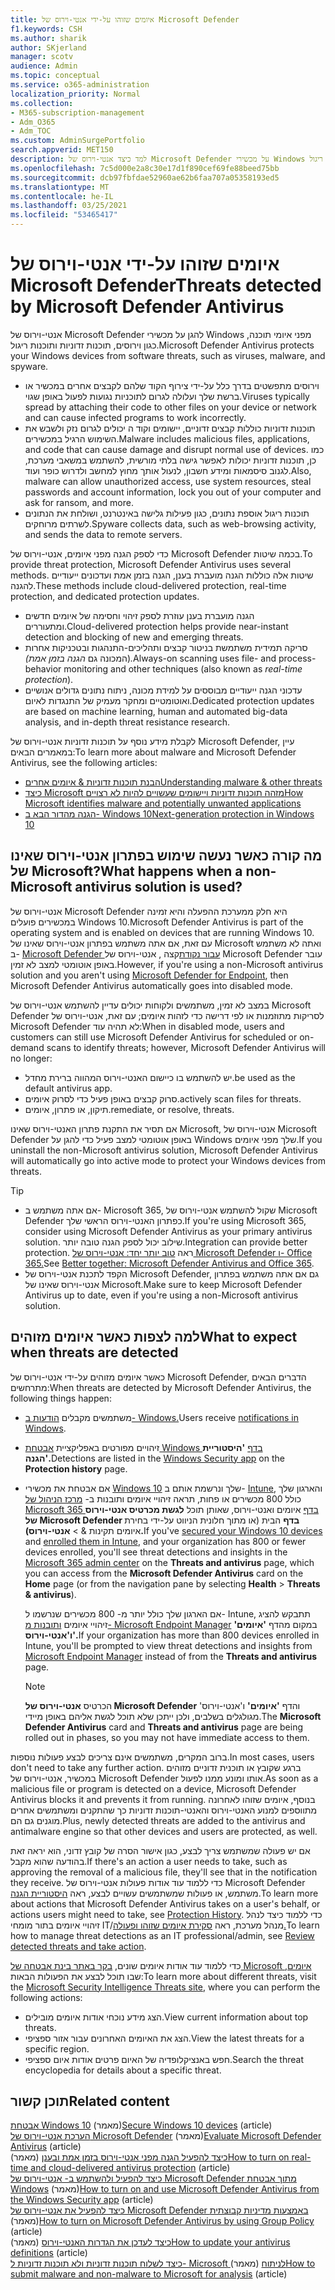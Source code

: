 ```yaml
---
title: איומים שזוהו על-ידי אנטי-וירוס של Microsoft Defender
f1.keywords: CSH
ms.author: sharik
author: SKjerland
manager: scotv
audience: Admin
ms.topic: conceptual
ms.service: o365-administration
localization_priority: Normal
ms.collection:
- M365-subscription-management
- Adm_O365
- Adm_TOC
ms.custom: AdminSurgePortfolio
search.appverid: MET150
description: למד כיצד אנטי-וירוס של Microsoft Defender על מכשירי Windows שלך מפני איומי תוכנה, כגון וירוסים, תוכנות זדוניות ותוכנות ריגול.
ms.openlocfilehash: 7c5d000e2a8c30e17d1f890cef69fe88beed75bb
ms.sourcegitcommit: dcb97fbfdae52960ae62b6faa707a05358193ed5
ms.translationtype: MT
ms.contentlocale: he-IL
ms.lasthandoff: 03/25/2021
ms.locfileid: "53465417"
---
```

# <a name="threats-detected-by-microsoft-defender-antivirus"></a><span data-ttu-id="0340c-103">איומים שזוהו על-ידי אנטי-וירוס של Microsoft Defender</span><span class="sxs-lookup"><span data-stu-id="0340c-103">Threats detected by Microsoft Defender Antivirus</span></span>

<span data-ttu-id="0340c-104">אנטי-וירוס של Microsoft Defender להגן על מכשירי Windows מפני איומי תוכנה, כגון וירוסים, תוכנות זדוניות ותוכנות ריגול.</span><span class="sxs-lookup"><span data-stu-id="0340c-104">Microsoft Defender Antivirus protects your Windows devices from software threats, such as viruses, malware, and spyware.</span></span>

- <span data-ttu-id="0340c-105">וירוסים מתפשטים בדרך כלל על-ידי צירוף הקוד שלהם לקבצים אחרים במכשיר או ברשת שלך ועלולה לגרום לתוכניות נגועות לפעול באופן שגוי.</span><span class="sxs-lookup"><span data-stu-id="0340c-105">Viruses typically spread by attaching their code to other files on your device or network and can cause infected programs to work incorrectly.</span></span>
- <span data-ttu-id="0340c-106">תוכנות זדוניות כוללות קבצים זדוניים, יישומים וקוד ה יכולים לגרום נזק ולשבש את השימוש הרגיל במכשירים.</span><span class="sxs-lookup"><span data-stu-id="0340c-106">Malware includes malicious files, applications, and code that can cause damage and disrupt normal use of devices.</span></span> <span data-ttu-id="0340c-107">כמו כן, תוכנות זדוניות יכולות לאפשר גישה בלתי מורשית, להשתמש במשאבי מערכת, לגנוב סיסמאות ומידע חשבון, לנעול אותך מחוץ למחשב ולדרוש כופר ועוד.</span><span class="sxs-lookup"><span data-stu-id="0340c-107">Also, malware can allow unauthorized access, use system resources, steal passwords and account information, lock you out of your computer and ask for ransom, and more.</span></span>
- <span data-ttu-id="0340c-108">תוכנות ריגול אוספת נתונים, כגון פעילות גלישה באינטרנט, ושולחת את הנתונים לשרתים מרוחקים.</span><span class="sxs-lookup"><span data-stu-id="0340c-108">Spyware collects data, such as web-browsing activity, and sends the data to remote servers.</span></span>
 
<span data-ttu-id="0340c-109">כדי לספק הגנה מפני איומים, אנטי-וירוס של Microsoft Defender בכמה שיטות.</span><span class="sxs-lookup"><span data-stu-id="0340c-109">To provide threat protection, Microsoft Defender Antivirus uses several methods.</span></span> <span data-ttu-id="0340c-110">שיטות אלה כוללות הגנה מועברת בענן, הגנה בזמן אמת ועדכונים ייעודיים להגנה.</span><span class="sxs-lookup"><span data-stu-id="0340c-110">These methods include cloud-delivered protection, real-time protection, and dedicated protection updates.</span></span>

- <span data-ttu-id="0340c-111">הגנה מועברת בענן עוזרת לספק זיהוי וחסימה של איומים חדשים ומתעוררים.</span><span class="sxs-lookup"><span data-stu-id="0340c-111">Cloud-delivered protection helps provide near-instant detection and blocking of new and emerging threats.</span></span>
- <span data-ttu-id="0340c-112">סריקה תמידית משתמשת בניטור קבצים ותהליכים-התנהגות ובטכניקות אחרות (המכונה גם *הגנה בזמן אמת).*</span><span class="sxs-lookup"><span data-stu-id="0340c-112">Always-on scanning uses file- and process-behavior monitoring and other techniques (also known as *real-time protection*).</span></span>
- <span data-ttu-id="0340c-113">עדכוני הגנה ייעודיים מבוססים על למידת מכונה, ניתוח נתונים גדולים אנושיים ואוטומטיים ומחקר מעמיק של התנגדות לאיום.</span><span class="sxs-lookup"><span data-stu-id="0340c-113">Dedicated protection updates are based on machine learning, human and automated big-data analysis, and in-depth threat resistance research.</span></span> 

<span data-ttu-id="0340c-114">לקבלת מידע נוסף על תוכנות זדוניות אנטי-וירוס של Microsoft Defender, עיין במאמרים הבאים:</span><span class="sxs-lookup"><span data-stu-id="0340c-114">To learn more about malware and Microsoft Defender Antivirus, see the following articles:</span></span> 

- [<span data-ttu-id="0340c-115">הבנת תוכנות זדוניות & איומים אחרים</span><span class="sxs-lookup"><span data-stu-id="0340c-115">Understanding malware & other threats</span></span>](/windows/security/threat-protection/intelligence/understanding-malware)
- [<span data-ttu-id="0340c-116">כיצד Microsoft מזהה תוכנות זדוניות ויישומים שעשויים להיות לא רצויים</span><span class="sxs-lookup"><span data-stu-id="0340c-116">How Microsoft identifies malware and potentially unwanted applications</span></span>](/windows/security/threat-protection/intelligence/criteria)
- [<span data-ttu-id="0340c-117">הגנה מהדור הבא ב- Windows 10</span><span class="sxs-lookup"><span data-stu-id="0340c-117">Next-generation protection in Windows 10</span></span>](/windows/security/threat-protection/microsoft-defender-antivirus/microsoft-defender-antivirus-in-windows-10)

## <a name="what-happens-when-a-non-microsoft-antivirus-solution-is-used"></a><span data-ttu-id="0340c-118">מה קורה כאשר נעשה שימוש בפתרון אנטי-וירוס שאינו של Microsoft?</span><span class="sxs-lookup"><span data-stu-id="0340c-118">What happens when a non-Microsoft antivirus solution is used?</span></span> 

<span data-ttu-id="0340c-119">אנטי-וירוס של Microsoft Defender היא חלק ממערכת ההפעלה והיא זמינה במכשירים פועלים Windows 10.</span><span class="sxs-lookup"><span data-stu-id="0340c-119">Microsoft Defender Antivirus is part of the operating system and is enabled on devices that are running Windows 10.</span></span> <span data-ttu-id="0340c-120">עם זאת, אם אתה משתמש בפתרון אנטי-וירוס שאינו של Microsoft ואתה לא משתמש ב- [Microsoft Defender עבור נקודת](/windows/security/threat-protection/microsoft-defender-atp/microsoft-defender-advanced-threat-protection)קצה , אנטי-וירוס של Microsoft Defender עובר באופן אוטומטי למצב לא זמין.</span><span class="sxs-lookup"><span data-stu-id="0340c-120">However, if you're using a non-Microsoft antivirus solution and you aren't using [Microsoft Defender for Endpoint](/windows/security/threat-protection/microsoft-defender-atp/microsoft-defender-advanced-threat-protection), then Microsoft Defender Antivirus automatically goes into disabled mode.</span></span>  

<span data-ttu-id="0340c-121">במצב לא זמין, משתמשים ולקוחות יכולים עדיין להשתמש אנטי-וירוס של Microsoft Defender לסריקות מתוזמנות או לפי דרישה כדי לזהות איומים; עם זאת, אנטי-וירוס של Microsoft Defender לא תהיה עוד:</span><span class="sxs-lookup"><span data-stu-id="0340c-121">When in disabled mode, users and customers can still use Microsoft Defender Antivirus for scheduled or on-demand scans to identify threats; however, Microsoft Defender Antivirus will no longer:</span></span>

- <span data-ttu-id="0340c-122">יש להשתמש בו כיישום האנטי-וירוס המהווה ברירת מחדל.</span><span class="sxs-lookup"><span data-stu-id="0340c-122">be used as the default antivirus app.</span></span>
- <span data-ttu-id="0340c-123">סרוק קבצים באופן פעיל כדי לסרוק איומים.</span><span class="sxs-lookup"><span data-stu-id="0340c-123">actively scan files for threats.</span></span>
- <span data-ttu-id="0340c-124">תיקון, או פתרון, איומים.</span><span class="sxs-lookup"><span data-stu-id="0340c-124">remediate, or resolve, threats.</span></span>

<span data-ttu-id="0340c-125">אם תסיר את התקנת פתרון האנטי-וירוס שאינו Microsoft, אנטי-וירוס של Microsoft Defender באופן אוטומטי למצב פעיל כדי להגן על Windows שלך מפני איומים.</span><span class="sxs-lookup"><span data-stu-id="0340c-125">If you uninstall the non-Microsoft antivirus solution, Microsoft Defender Antivirus will automatically go into active mode to protect your Windows devices from threats.</span></span>

> [!TIP]
> - <span data-ttu-id="0340c-126">אם אתה משתמש ב- Microsoft 365, שקול להשתמש אנטי-וירוס של Microsoft Defender כפתרון האנטי-וירוס הראשי שלך.</span><span class="sxs-lookup"><span data-stu-id="0340c-126">If you're using Microsoft 365, consider using Microsoft Defender Antivirus as your primary antivirus solution.</span></span> <span data-ttu-id="0340c-127">שילוב יכול לספק הגנה טובה יותר.</span><span class="sxs-lookup"><span data-stu-id="0340c-127">Integration can provide better protection.</span></span> <span data-ttu-id="0340c-128">ראה [טוב יותר יחד: אנטי-וירוס של Microsoft Defender ו- Office 365.](/windows/security/threat-protection/microsoft-defender-antivirus/office-365-microsoft-defender-antivirus)</span><span class="sxs-lookup"><span data-stu-id="0340c-128">See [Better together: Microsoft Defender Antivirus and Office 365](/windows/security/threat-protection/microsoft-defender-antivirus/office-365-microsoft-defender-antivirus).</span></span>
> - <span data-ttu-id="0340c-129">הקפד לתכנת אנטי-וירוס של Microsoft Defender, גם אם אתה משתמש בפתרון אנטי-וירוס שאינו של Microsoft.</span><span class="sxs-lookup"><span data-stu-id="0340c-129">Make sure to keep Microsoft Defender Antivirus up to date, even if you're using a non-Microsoft antivirus solution.</span></span>

## <a name="what-to-expect-when-threats-are-detected"></a><span data-ttu-id="0340c-130">למה לצפות כאשר איומים מזוהים</span><span class="sxs-lookup"><span data-stu-id="0340c-130">What to expect when threats are detected</span></span>

<span data-ttu-id="0340c-131">כאשר איומים מזוהים על-ידי אנטי-וירוס של Microsoft Defender, הדברים הבאים מתרחשים:</span><span class="sxs-lookup"><span data-stu-id="0340c-131">When threats are detected by Microsoft Defender Antivirus, the following things happen:</span></span>

- <span data-ttu-id="0340c-132">משתמשים מקבלים [הודעות ב- Windows.](https://support.microsoft.com/windows/8942c744-6198-fe56-4639-34320cf9444e)</span><span class="sxs-lookup"><span data-stu-id="0340c-132">Users receive [notifications in Windows](https://support.microsoft.com/windows/8942c744-6198-fe56-4639-34320cf9444e).</span></span> 
- <span data-ttu-id="0340c-133">זיהויים מפורטים באפליקציית [אבטחת Windows בדף](/windows/security/threat-protection/windows-defender-security-center/windows-defender-security-center) **'היסטוריית הגנה'.**</span><span class="sxs-lookup"><span data-stu-id="0340c-133">Detections are listed in the [Windows Security app](/windows/security/threat-protection/windows-defender-security-center/windows-defender-security-center) on the **Protection history** page.</span></span>  
- <span data-ttu-id="0340c-134">אם אבטחת את מכשירי [Windows 10](secure-win-10-pcs.md) שלך ונרשמת אותם ב- [Intune](/mem/intune/enrollment/windows-enrollment-methods), והארגון שלך כולל 800 מכשירים או פחות, תראה זיהויי איומים ותובנות ב- <a href="https://go.microsoft.com/fwlink/p/?linkid=2024339" target="_blank">מרכז הניהול של Microsoft 365 בדף</a> איומים  ואנטי-וירוס, שאותן תוכל **לגשת מכרטיס אנטי-וירוס של Microsoft Defender בדף** הבית (או מתוך חלונית הניווט על-ידי בחירת איומים תקינות &    >  **אנטי-וירוס).**</span><span class="sxs-lookup"><span data-stu-id="0340c-134">If you've [secured your Windows 10 devices](secure-win-10-pcs.md) and [enrolled them in Intune](/mem/intune/enrollment/windows-enrollment-methods), and your organization has 800 or fewer devices enrolled, you'll see threat detections and insights in the <a href="https://go.microsoft.com/fwlink/p/?linkid=2024339" target="_blank">Microsoft 365 admin center</a> on the **Threats and antivirus** page, which you can access from the **Microsoft Defender Antivirus** card on the **Home** page (or from the navigation pane by selecting **Health** > **Threats & antivirus**).</span></span>

    <span data-ttu-id="0340c-135">אם הארגון שלך כולל יותר מ- 800 מכשירים שנרשמו ל- Intune, תתבקש להציג זיהויי איומים [ותובנות מ- Microsoft Endpoint Manager](/mem/endpoint-manager-overview) במקום מהדף **'איומים' ו'אנטי-וירוס'.**</span><span class="sxs-lookup"><span data-stu-id="0340c-135">If your organization has more than 800 devices enrolled in Intune, you'll be prompted to view threat detections and insights from [Microsoft Endpoint Manager](/mem/endpoint-manager-overview) instead of from the **Threats and antivirus** page.</span></span>
 
    > [!NOTE]
    > <span data-ttu-id="0340c-136">הכרטיס **אנטי-וירוס של Microsoft Defender** והדף **'איומים'** ו'אנטי-וירוס' מגולגלים בשלבים, ולכן ייתכן שלא תוכל לגשת אליהם באופן מיידי.</span><span class="sxs-lookup"><span data-stu-id="0340c-136">The **Microsoft Defender Antivirus** card and **Threats and antivirus** page are being rolled out in phases, so you may not have immediate access to them.</span></span>

<span data-ttu-id="0340c-137">ברוב המקרים, משתמשים אינם צריכים לבצע פעולות נוספות.</span><span class="sxs-lookup"><span data-stu-id="0340c-137">In most cases, users don't need to take any further action.</span></span> <span data-ttu-id="0340c-138">ברגע שקובץ או תוכנית זדוניים מזוהים במכשיר, אנטי-וירוס של Microsoft Defender אותו ומונע ממנו לפעול.</span><span class="sxs-lookup"><span data-stu-id="0340c-138">As soon as a malicious file or program is detected on a device, Microsoft Defender Antivirus blocks it and prevents it from running.</span></span> <span data-ttu-id="0340c-139">בנוסף, איומים שזוהו לאחרונה מתווספים למנוע האנטי-וירוס והאנטי-תוכנות זדוניות כך שהתקנים ומשתמשים אחרים מוגנים גם הם.</span><span class="sxs-lookup"><span data-stu-id="0340c-139">Plus, newly detected threats are added to the antivirus and antimalware engine so that other devices and users are protected, as well.</span></span>  

<span data-ttu-id="0340c-140">אם יש פעולה שמשתמש צריך לבצע, כגון אישור הסרה של קובץ זדוני, הוא יראה זאת בהודעה שהוא מקבל.</span><span class="sxs-lookup"><span data-stu-id="0340c-140">If there's an action a user needs to take, such as approving the removal of a malicious file, they'll see that in the notification they receive.</span></span> <span data-ttu-id="0340c-141">כדי ללמוד עוד אודות פעולות אנטי-וירוס של Microsoft Defender משתמש, או פעולות שמשתמשים עשויים לבצע, ראה [היסטוריית הגנה](https://support.microsoft.com/office/f1e5fd95-09b4-46d1-b8c7-1059a1e09708).</span><span class="sxs-lookup"><span data-stu-id="0340c-141">To learn more about actions that Microsoft Defender Antivirus takes on a user's behalf, or actions users might need to take, see [Protection History](https://support.microsoft.com/office/f1e5fd95-09b4-46d1-b8c7-1059a1e09708).</span></span> <span data-ttu-id="0340c-142">כדי ללמוד כיצד לנהל זיהויי איומים בתור מומחי IT/מנהל מערכת, ראה [סקירת איומים שזוהו ופעולה.](review-threats-take-action.md)</span><span class="sxs-lookup"><span data-stu-id="0340c-142">To learn how to manage threat detections as an IT professional/admin, see [Review detected threats and take action](review-threats-take-action.md).</span></span>

<span data-ttu-id="0340c-143">כדי ללמוד עוד אודות איומים שונים, <a href="https://www.microsoft.com/wdsi/threats" target="_blank">בקר באתר בינת אבטחה של Microsoft איומים</a>, שבו תוכל לבצע את הפעולות הבאות:</span><span class="sxs-lookup"><span data-stu-id="0340c-143">To learn more about different threats, visit the <a href="https://www.microsoft.com/wdsi/threats" target="_blank">Microsoft Security Intelligence Threats site</a>, where you can perform the following actions:</span></span> 

- <span data-ttu-id="0340c-144">הצג מידע נוכחי אודות איומים מובילים.</span><span class="sxs-lookup"><span data-stu-id="0340c-144">View current information about top threats.</span></span>
- <span data-ttu-id="0340c-145">הצג את האיומים האחרונים עבור אזור ספציפי.</span><span class="sxs-lookup"><span data-stu-id="0340c-145">View the latest threats for a specific region.</span></span>
- <span data-ttu-id="0340c-146">חפש באנציקלופדיה של האיום פרטים אודות איום ספציפי.</span><span class="sxs-lookup"><span data-stu-id="0340c-146">Search the threat encyclopedia for details about a specific threat.</span></span>

## <a name="related-content"></a><span data-ttu-id="0340c-147">תוכן קשור</span><span class="sxs-lookup"><span data-stu-id="0340c-147">Related content</span></span>

<span data-ttu-id="0340c-148">[אבטחת Windows 10](secure-windows-10-devices.md) (מאמר)</span><span class="sxs-lookup"><span data-stu-id="0340c-148">[Secure Windows 10 devices](secure-windows-10-devices.md) (article)</span></span>\
<span data-ttu-id="0340c-149">[הערכת אנטי-וירוס של Microsoft Defender](/windows/security/threat-protection/microsoft-defender-antivirus/evaluate-microsoft-defender-antivirus) (מאמר)</span><span class="sxs-lookup"><span data-stu-id="0340c-149">[Evaluate Microsoft Defender Antivirus](/windows/security/threat-protection/microsoft-defender-antivirus/evaluate-microsoft-defender-antivirus) (article)</span></span>\
<span data-ttu-id="0340c-150">[כיצד להפעיל הגנה מפני אנטי-וירוס בזמן אמת ובענן](/mem/intune/user-help/turn-on-defender-windows#turn-on-real-time-and-cloud-delivered-protection) (מאמר)</span><span class="sxs-lookup"><span data-stu-id="0340c-150">[How to turn on real-time and cloud-delivered antivirus protection](/mem/intune/user-help/turn-on-defender-windows#turn-on-real-time-and-cloud-delivered-protection) (article)</span></span>\
<span data-ttu-id="0340c-151">[כיצד להפעיל ולהשתמש ב- אנטי-וירוס של Microsoft Defender מתוך אבטחת Windows](/windows/security/threat-protection/microsoft-defender-antivirus/microsoft-defender-security-center-antivirus) (מאמר)</span><span class="sxs-lookup"><span data-stu-id="0340c-151">[How to turn on and use Microsoft Defender Antivirus from the Windows Security app](/windows/security/threat-protection/microsoft-defender-antivirus/microsoft-defender-security-center-antivirus) (article)</span></span>\
<span data-ttu-id="0340c-152">[כיצד להפעיל את אנטי-וירוס של Microsoft Defender באמצעות מדיניות קבוצתית](/mem/intune/user-help/turn-on-defender-windows#turn-on-windows-defender) (מאמר)</span><span class="sxs-lookup"><span data-stu-id="0340c-152">[How to turn on Microsoft Defender Antivirus by using Group Policy](/mem/intune/user-help/turn-on-defender-windows#turn-on-windows-defender) (article)</span></span>\
<span data-ttu-id="0340c-153">[כיצד לעדכן את הגדרות האנטי-וירוס](/mem/intune/user-help/turn-on-defender-windows#update-your-antivirus-definitions) (מאמר)</span><span class="sxs-lookup"><span data-stu-id="0340c-153">[How to update your antivirus definitions](/mem/intune/user-help/turn-on-defender-windows#update-your-antivirus-definitions) (article)</span></span>\
<span data-ttu-id="0340c-154">[כיצד לשלוח תוכנות זדוניות ולא תוכנות זדוניות ל- Microsoft לניתוח](/microsoft-365/security/office-365-security/submitting-malware-and-non-malware-to-microsoft-for-analysis) (מאמר)</span><span class="sxs-lookup"><span data-stu-id="0340c-154">[How to submit malware and non-malware to Microsoft for analysis](/microsoft-365/security/office-365-security/submitting-malware-and-non-malware-to-microsoft-for-analysis) (article)</span></span>
